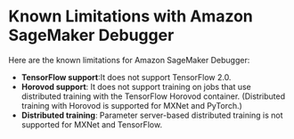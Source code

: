 # Known Limitations with Amazon SageMaker Debugger<a name="debugger-known-limitations"></a>

Here are the known limitations for Amazon SageMaker Debugger:
+ **TensorFlow support**:It does not support TensorFlow 2\.0\.
+ **Horovod support**: It does not support training on jobs that use distributed training with the TensorFlow Horovod container\. \(Distributed training with Horovod is supported for MXNet and PyTorch\.\)
+ **Distributed training**: Parameter server\-based distributed training is not supported for MXNet and TensorFlow\.